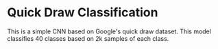 # Quick Draw Classification

This is a simple CNN based on Google's quick draw dataset. This model classifies 40 classes based on 2k samples of each class.